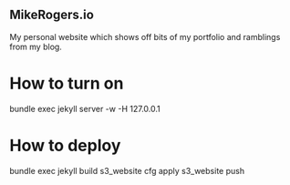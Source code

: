 ## MikeRogers.io ##

My personal website which shows off bits of my portfolio and ramblings from my blog.


# How to turn on

   bundle exec jekyll server -w -H 127.0.0.1

# How to deploy

   bundle exec jekyll build
   s3_website cfg apply
   s3_website push
